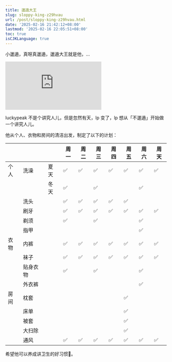 ```yaml
---
title: 邋遢大王
slug: sloppy-king-z29hvau
url: /post/sloppy-king-z29hvau.html
date: '2025-02-16 21:42:12+08:00'
lastmod: '2025-02-16 22:05:51+08:00'
toc: true
isCJKLanguage: true
---
```




小邋遢，真呀真邋遢，邋遢大王就是他，...

<iframe src="https://player.bilibili.com/player.html?isOutside=true&amp;aid=35764595&amp;bvid=BV1Vt411U7j1&amp;cid=62750044&amp;p=1" data-src="//player.bilibili.com/player.html?isOutside=true&amp;aid=35764595&amp;bvid=BV1Vt411U7j1&amp;cid=62750044&amp;p=1" scrolling="no" border="0" frameborder="no" framespacing="0" allowfullscreen="true"></iframe>

luckypeak 不是个讲究人儿，但是忽然有天，lp 变了，lp 想从「不邋遢」开始做一个讲究人儿。

他从个人、衣物和房间的清洁出发，制定了以下的计划：

||||周一|周二|周三|周四|周五|周六|周天|
| -----------------------------------| -----------------------------------| ------| ------| ------| ------| ------| ------| ------| ------|
|个人<br />|洗澡<br />|夏天|✅|✅|✅|✅|✅|✅|✅|
|||冬天|✅||✅|||✅||
||洗头||✅|✅|✅|✅|✅|||
||刷牙||✅|✅|✅|✅|✅|✅|✅|
||剃须||✅||✅|||✅||
||指甲|||||||✅||
|衣物<br />|内裤||✅|✅|✅|✅|✅|✅|✅|
||袜子||✅|✅|✅|✅|✅|✅|✅|
||贴身衣物||✅||✅|||✅||
||外衣裤|||||||✅||
|房间<br />|枕套||||||✅|||
||床单||||||✅|||
||被套||||||✅|||
||大扫除||||||✅|||
||通风||✅|✅|✅|✅|✅|✅|✅|

希望他可以养成讲卫生的好习惯💪。
